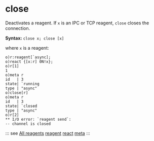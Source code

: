 # close

Deactivates a reagent. If `x` is an IPC or TCP reagent, `close` closes the connection.

**Syntax:** ```close x; close [x]```

where `x` is a reagent:

```o
o)r:reagent[`async];
o)react {[x:r] 0N!x};
o)r[1]
1
o)meta r
id   | 3
state| `running
type | "async"
o)close[r]
o)meta r
id   | 3
state| `closed
type | "async"
o)r[2]
** I/O error: `reagent send`:
-- channel is closed
```

::: see
[All reagents](/reference/types/reagents/overview.md)
[reagent](/verbs/concurrency/reagent.md)
[react](/verbs/concurrency/react.md)
[meta](/verbs/other/meta.md)
:::
